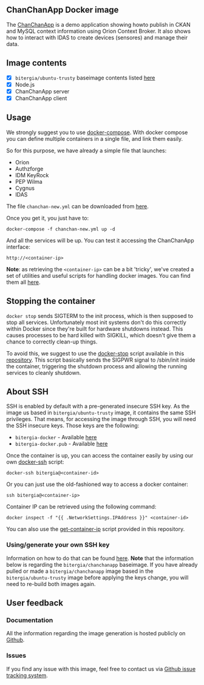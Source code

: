 ## ChanChanApp Docker image

The [ChanChanApp](https://github.com/Bitergia/fiware-chanchan) is a demo 
application showing howto publish in CKAN and MySQL context information 
using Orion Context Broker. It also shows how to interact with IDAS to 
create devices (sensores) and manage their data.

## Image contents

- [x] `bitergia/ubuntu-trusty` baseimage contents listed [here](https://github.com/Bitergia/docker/tree/master/baseimages/ubuntu#image-contents)
- [x] Node.js
- [x] ChanChanApp server
- [x] ChanChanApp client

## Usage

We strongly suggest you to use [docker-compose](https://docs.docker.com/compose/). With docker compose you can define multiple containers in a single file, and link them easily. 

So for this purpose, we have already a simple file that launches:

   * Orion
   * Authzforge
   * IDM KeyRock
   * PEP Wilma
   * Cygnus
   * IDAS


The file `chanchan-new.yml` can be downloaded from [here](https://raw.githubusercontent.com/Bitergia/fiware-chanchan/master/docker/compose/chanchan-new.yml).

Once you get it, you just have to:

```
docker-compose -f chanchan-new.yml up -d
```

And all the services will be up. You can test it accessing the ChanChanApp interface:

```
http://<container-ip>
```

**Note**: as retrieving the `<container-ip>` can be a bit 'tricky', we've created a set of utilities and useful scripts for handling docker images. You can find them all [here](https://github.com/Bitergia/docker/tree/master/utils).


## Stopping the container

`docker stop` sends SIGTERM to the init process, which is then supposed to stop all services. Unfortunately most init systems don't do this correctly within Docker since they're built for hardware shutdowns instead. This causes processes to be hard killed with SIGKILL, which doesn't give them a chance to correctly clean-up things.

To avoid this, we suggest to use the [docker-stop](https://github.com/Bitergia/docker/tree/master/utils#docker-stop) script available in this [repository](https://github.com/Bitergia/docker/tree/master/utils). This script basically sends the SIGPWR signal to /sbin/init inside the container, triggering the shutdown process and allowing the running services to cleanly shutdown.

## About SSH

SSH is enabled by default with a pre-generated insecure SSH key. As the image us based in `bitergia/ubuntu-trusty` image, it contains the same SSH privileges.
That means, for accessing the image through SSH, you will need the SSH insecure keys. Those keys are the following:

* `bitergia-docker` - Available [here](https://raw.githubusercontent.com/Bitergia/docker/master/baseimages/bitergia-docker)
* `bitergia-docker.pub` - Available [here](https://raw.githubusercontent.com/Bitergia/docker/master/baseimages/bitergia-docker.pub)

Once the container is up, you can access the container easily by using our own [docker-ssh](https://github.com/Bitergia/docker/tree/master/utils#docker-ssh) script:

```
docker-ssh bitergia@<container-id>
```

Or you can just use the old-fashioned way to access a docker container: 

```
ssh bitergia@<container-ip>
```

Container IP can be retrieved using the following command:

```
docker inspect -f "{{ .NetworkSettings.IPAddress }}" <container-id>
```

You can also use the [get-container-ip](https://github.com/Bitergia/docker/tree/master/utils#get-container-ip) script provided in this repository. 

### Using/generate your own SSH key

Information on how to do that can be found [here](https://github.com/Bitergia/docker/tree/master/baseimages/ubuntu#about-ssh).
**Note** that the information below is regarding the `bitergia/chanchanapp` baseimage. If you have already pulled or made a `bitergia/chanchanapp` image based in the `bitergia/ubuntu-trusty` image before applying the keys change, you will need to re-build both images again.


## User feedback

### Documentation

All the information regarding the image generation is hosted publicly on [Github](https://github.com/Bitergia/fiware-chanchan/tree/master/docker/images/chanchanapp).

### Issues

If you find any issue with this image, feel free to contact us via [Github issue tracking system](https://github.com/Bitergia/fiware-chanchan/issues).
